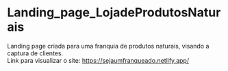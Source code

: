 # Landing_page_LojadeProdutosNaturais <br>
Landing page criada para uma franquia de produtos naturais, visando a captura de clientes. <br>
Link para visualizar o site: https://sejaumfranqueado.netlify.app/
 
